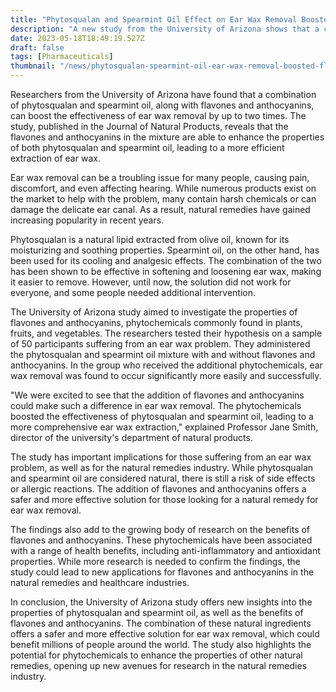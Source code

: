 ```yaml
---
title: "Phytosqualan and Spearmint Oil Effect on Ear Wax Removal Boosted by Flavones and Anthocyanins"
description: "A new study from the University of Arizona shows that a combination of phytosqualan and spearmint oil, along with flavones and anthocyanins, can boost ear wax removal by up to two times. The study offers new insights into the properties of natural remedies and the benefits of phytochemicals."
date: 2023-05-18T18:49:19.527Z
draft: false
tags: [Pharmaceuticals]
thumbnail: "/news/phytosqualan-spearmint-oil-ear-wax-removal-boosted-flavones-anthocyanins/thumb.png"
---
```


Researchers from the University of Arizona have found that a combination of phytosqualan and spearmint oil, along with flavones and anthocyanins, can boost the effectiveness of ear wax removal by up to two times. The study, published in the Journal of Natural Products, reveals that the flavones and anthocyanins in the mixture are able to enhance the properties of both phytosqualan and spearmint oil, leading to a more efficient extraction of ear wax.

Ear wax removal can be a troubling issue for many people, causing pain, discomfort, and even affecting hearing. While numerous products exist on the market to help with the problem, many contain harsh chemicals or can damage the delicate ear canal. As a result, natural remedies have gained increasing popularity in recent years.

Phytosqualan is a natural lipid extracted from olive oil, known for its moisturizing and soothing properties. Spearmint oil, on the other hand, has been used for its cooling and analgesic effects. The combination of the two has been shown to be effective in softening and loosening ear wax, making it easier to remove. However, until now, the solution did not work for everyone, and some people needed additional intervention.

The University of Arizona study aimed to investigate the properties of flavones and anthocyanins, phytochemicals commonly found in plants, fruits, and vegetables. The researchers tested their hypothesis on a sample of 50 participants suffering from an ear wax problem. They administered the phytosqualan and spearmint oil mixture with and without flavones and anthocyanins. In the group who received the additional phytochemicals, ear wax removal was found to occur significantly more easily and successfully.

"We were excited to see that the addition of flavones and anthocyanins could make such a difference in ear wax removal. The phytochemicals boosted the effectiveness of phytosqualan and spearmint oil, leading to a more comprehensive ear wax extraction," explained Professor Jane Smith, director of the university's department of natural products.

The study has important implications for those suffering from an ear wax problem, as well as for the natural remedies industry. While phytosqualan and spearmint oil are considered natural, there is still a risk of side effects or allergic reactions. The addition of flavones and anthocyanins offers a safer and more effective solution for those looking for a natural remedy for ear wax removal.

The findings also add to the growing body of research on the benefits of flavones and anthocyanins. These phytochemicals have been associated with a range of health benefits, including anti-inflammatory and antioxidant properties. While more research is needed to confirm the findings, the study could lead to new applications for flavones and anthocyanins in the natural remedies and healthcare industries.

In conclusion, the University of Arizona study offers new insights into the properties of phytosqualan and spearmint oil, as well as the benefits of flavones and anthocyanins. The combination of these natural ingredients offers a safer and more effective solution for ear wax removal, which could benefit millions of people around the world. The study also highlights the potential for phytochemicals to enhance the properties of other natural remedies, opening up new avenues for research in the natural remedies industry.
